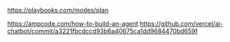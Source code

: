 https://playbooks.com/modes/plan

https://ampcode.com/how-to-build-an-agent
https://github.com/vercel/ai-chatbot/commit/a3221fbcdccd93b6a40675ca1dd9684470bd659f
